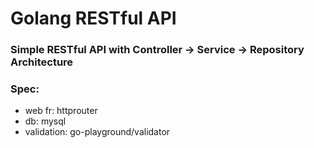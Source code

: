 # Golang RESTful API

### Simple RESTful API with Controller -> Service -> Repository Architecture

### Spec:

- web fr: httprouter
- db: mysql
- validation: go-playground/validator
